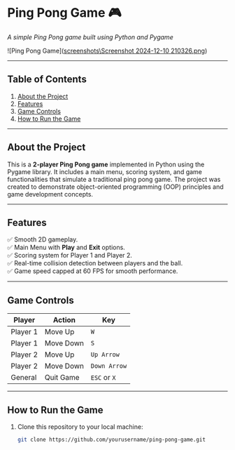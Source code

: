 # **Ping Pong Game 🎮**  

*A simple Ping Pong game built using Python and Pygame*  

![Ping Pong Game]([screenshots\Screenshot 2024-12-10 210326.png](https://ibb.co/RCvtdb4))

---

## **Table of Contents**  

1. [About the Project](#about-the-project)  
2. [Features](#features)  
3. [Game Controls](#game-controls)  
4. [How to Run the Game](#how-to-run-the-game)  



---

## **About the Project**  

This is a **2-player Ping Pong game** implemented in Python using the Pygame library. It includes a main menu, scoring system, and game functionalities that simulate a traditional ping pong game. The project was created to demonstrate object-oriented programming (OOP) principles and game development concepts.

---

## **Features**  

✅ Smooth 2D gameplay.  
✅ Main Menu with **Play** and **Exit** options.  
✅ Scoring system for Player 1 and Player 2.  
✅ Real-time collision detection between players and the ball.  
✅ Game speed capped at 60 FPS for smooth performance.  

---

## **Game Controls**  

| **Player** | **Action**       | **Key**       |  
|------------|------------------|---------------|  
| Player 1   | Move Up          | `W`           |  
| Player 1   | Move Down        | `S`           |  
| Player 2   | Move Up          | `Up Arrow`    |  
| Player 2   | Move Down        | `Down Arrow`  |  
| General    | Quit Game        | `ESC` or `X`  |  

---

## **How to Run the Game**  

1. Clone this repository to your local machine:

   ```bash
   git clone https://github.com/yourusername/ping-pong-game.git
